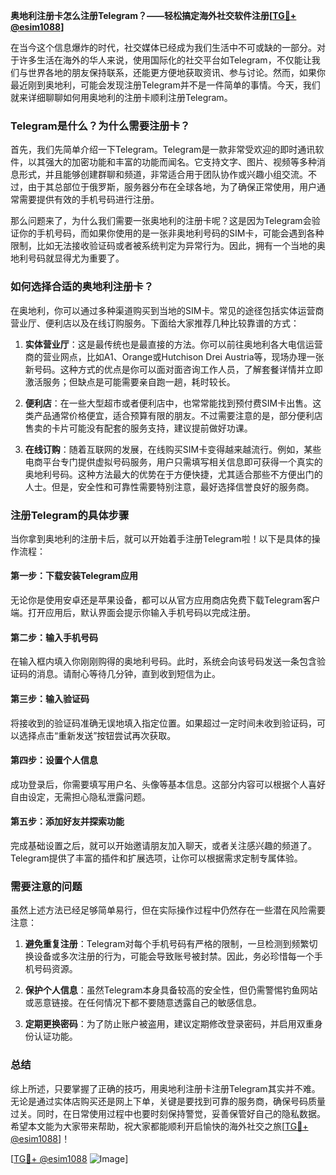**奥地利注册卡怎么注册Telegram？——轻松搞定海外社交软件注册[[TG💪+ @esim1088](https://t.me/s/esim1088)]**

在当今这个信息爆炸的时代，社交媒体已经成为我们生活中不可或缺的一部分。对于许多生活在海外的华人来说，使用国际化的社交平台如Telegram，不仅能让我们与世界各地的朋友保持联系，还能更方便地获取资讯、参与讨论。然而，如果你最近刚到奥地利，可能会发现注册Telegram并不是一件简单的事情。今天，我们就来详细聊聊如何用奥地利的注册卡顺利注册Telegram。

### Telegram是什么？为什么需要注册卡？

首先，我们先简单介绍一下Telegram。Telegram是一款非常受欢迎的即时通讯软件，以其强大的加密功能和丰富的功能而闻名。它支持文字、图片、视频等多种消息形式，并且能够创建群聊和频道，非常适合用于团队协作或兴趣小组交流。不过，由于其总部位于俄罗斯，服务器分布在全球各地，为了确保正常使用，用户通常需要提供有效的手机号码进行注册。

那么问题来了，为什么我们需要一张奥地利的注册卡呢？这是因为Telegram会验证你的手机号码，而如果你使用的是一张非奥地利号码的SIM卡，可能会遇到各种限制，比如无法接收验证码或者被系统判定为异常行为。因此，拥有一个当地的奥地利号码就显得尤为重要了。

### 如何选择合适的奥地利注册卡？

在奥地利，你可以通过多种渠道购买到当地的SIM卡。常见的途径包括实体运营商营业厅、便利店以及在线订购服务。下面给大家推荐几种比较靠谱的方式：

1. **实体营业厅**：这是最传统也是最直接的方法。你可以前往奥地利各大电信运营商的营业网点，比如A1、Orange或Hutchison Drei Austria等，现场办理一张新号码。这种方式的优点是你可以面对面咨询工作人员，了解套餐详情并立即激活服务；但缺点是可能需要亲自跑一趟，耗时较长。
   
2. **便利店**：在一些大型超市或者便利店中，也常常能找到预付费SIM卡出售。这类产品通常价格便宜，适合预算有限的朋友。不过需要注意的是，部分便利店售卖的卡片可能没有配套的服务支持，建议提前做好功课。

3. **在线订购**：随着互联网的发展，在线购买SIM卡变得越来越流行。例如，某些电商平台专门提供虚拟号码服务，用户只需填写相关信息即可获得一个真实的奥地利号码。这种方法最大的优势在于方便快捷，尤其适合那些不方便出门的人士。但是，安全性和可靠性需要特别注意，最好选择信誉良好的服务商。

### 注册Telegram的具体步骤

当你拿到奥地利的注册卡后，就可以开始着手注册Telegram啦！以下是具体的操作流程：

#### 第一步：下载安装Telegram应用
无论你是使用安卓还是苹果设备，都可以从官方应用商店免费下载Telegram客户端。打开应用后，默认界面会提示你输入手机号码以完成注册。

#### 第二步：输入手机号码
在输入框内填入你刚刚购得的奥地利号码。此时，系统会向该号码发送一条包含验证码的消息。请耐心等待几分钟，直到收到短信为止。

#### 第三步：输入验证码
将接收到的验证码准确无误地填入指定位置。如果超过一定时间未收到验证码，可以选择点击“重新发送”按钮尝试再次获取。

#### 第四步：设置个人信息
成功登录后，你需要填写用户名、头像等基本信息。这部分内容可以根据个人喜好自由设定，无需担心隐私泄露问题。

#### 第五步：添加好友并探索功能
完成基础设置之后，就可以开始邀请朋友加入聊天，或者关注感兴趣的频道了。Telegram提供了丰富的插件和扩展选项，让你可以根据需求定制专属体验。

### 需要注意的问题

虽然上述方法已经足够简单易行，但在实际操作过程中仍然存在一些潜在风险需要注意：

1. **避免重复注册**：Telegram对每个手机号码有严格的限制，一旦检测到频繁切换设备或多次注册的行为，可能会导致账号被封禁。因此，务必珍惜每一个手机号码资源。

2. **保护个人信息**：虽然Telegram本身具备较高的安全性，但仍需警惕钓鱼网站或恶意链接。在任何情况下都不要随意透露自己的敏感信息。

3. **定期更换密码**：为了防止账户被盗用，建议定期修改登录密码，并启用双重身份认证功能。

### 总结

综上所述，只要掌握了正确的技巧，用奥地利注册卡注册Telegram其实并不难。无论是通过实体店购买还是网上下单，关键是要找到可靠的服务商，确保号码质量过关。同时，在日常使用过程中也要时刻保持警觉，妥善保管好自己的隐私数据。希望本文能为大家带来帮助，祝大家都能顺利开启愉快的海外社交之旅[[TG💪+ @esim1088](https://t.me/s/esim1088)]！

[[TG💪+ @esim1088](https://t.me/s/esim1088) ![Image](https://i.postimg.cc/4NQfJmqS/Snipaste-2025-05-13-00-14-12.png)]